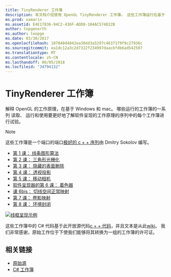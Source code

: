 ```yaml
---
title: TinyRenderer 工作簿
description: 本文档介绍使用 OpenGL TinyRenderer 工作簿。 这些工作簿运行在基于 Windows 和 mac。
ms.prod: xamarin
ms.assetid: E4E17836-94C2-436F-ADD8-104AC574D22B
author: topgenorth
ms.author: toopge
ms.date: 03/30/2017
ms.openlocfilehash: 10704044042ea38dd3a5297c46371f9f9c27936c
ms.sourcegitcommit: ea1dc12a3c2d7322f234997daacbfdb6ad542507
ms.translationtype: MT
ms.contentlocale: zh-CN
ms.lasthandoff: 06/05/2018
ms.locfileid: "34794132"
---
```

# <a name="tinyrenderer-workbooks"></a>TinyRenderer 工作簿

解释 OpenGL 的工作原理，在基于 Windows 和 mac。 哪些运行的工作簿的一系列 读取、 运行和使用要更好地了解软件呈现的工作原理的序列中的每个工作簿进行试验。

> [!NOTE]
> 这些工作簿是一个端口的端口[极好的 c + + 序列](https://github.com/ssloy/tinyrenderer/wiki)由 Dmitry Sokolov 编写。

-    [第 1 课： 线条图形算法](https://developer.xamarin.com/workbooks/graphics/tiny-renderer/lesson1.workbook)
-    [第 2 课： 三角形光栅化](https://developer.xamarin.com/workbooks/graphics/tiny-renderer/lesson2.workbook)
-    [第 3 课： 隐藏的表面删除](https://developer.xamarin.com/workbooks/graphics/tiny-renderer/lesson3.workbook)
-    [第 4 课： 透视投影](https://developer.xamarin.com/workbooks/graphics/tiny-renderer/lesson4.workbook)
-    [第 5 课： 移动相机](https://developer.xamarin.com/workbooks/graphics/tiny-renderer/lesson5.workbook)
-    [软件呈现器的第 6 课： 着色器](https://developer.xamarin.com/workbooks/graphics/tiny-renderer/lesson6.workbook)
-    [课 6bis： 切线空间正常映射](https://developer.xamarin.com/workbooks/graphics/tiny-renderer/lesson6bis.workbook)
-    [第 7 课： 卷影映射](https://developer.xamarin.com/workbooks/graphics/tiny-renderer/lesson7.workbook)
-    [第 8 课： 环境封闭](https://developer.xamarin.com/workbooks/graphics/tiny-renderer/lesson8.workbook)

[![](tinyrenderer-images/tinyrenderer-sml.png "线框呈现示例")](tinyrenderer-images/tinyrenderer.png#lightbox)

这些工作簿中的 C# 代码基于此开放源代码[c + + 代码](https://github.com/ssloy/tinyrenderer)，并且文本是从此[wiki](https://github.com/ssloy/tinyrenderer/wiki/)。 我们非常感谢，原始工作位于下使我们能够将其转换为一组的工作簿的许可证。

## <a name="related-links"></a>相关链接

- [原始源](https://github.com/ssloy/tinyrenderer/blob/master/README.md)
- [C# 工作簿](https://github.com/xamarin/Workbooks/tree/master/graphics/tiny-renderer)
